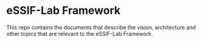 # eSSIF-Lab Framework

This repo contains the documents that describe the vision, architecture and other topics that are relevant to the eSSIF-Lab Framework.